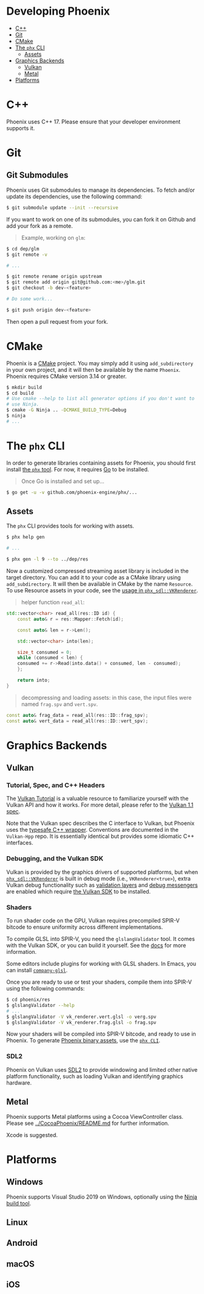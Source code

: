 # Developing Phoenix

- [C++](#c)
- [Git](#git)
- [CMake](#cmake)
- [The `phx` CLI](#the-phx-cli)
  - [Assets](#assets)
- [Graphics Backends](#graphics-backends)
  - [Vulkan](#vulkan)
  - [Metal](#metal)
- [Platforms](#platforms)

# C++

Phoenix uses C++ 17.  Please ensure that your developer environment
supports it.

# Git

## Git Submodules

Phoenix uses Git submodules to manage its dependencies.  To fetch and/or
update its dependencies, use the following command:

```sh
$ git submodule update --init --recursive
```

If you want to work on one of its submodules, you can fork it on Github
and add your fork as a remote.

> Example, working on `glm`:

```sh
$ cd dep/glm
$ git remote -v

# ...

$ git remote rename origin upstream
$ git remote add origin git@github.com:<me>/glm.git
$ git checkout -b dev-<feature>

# Do some work...

$ git push origin dev-<feature>
```

Then open a pull request from your fork.

# CMake

Phoenix is a [CMake](https://cmake.org) project.  You may simply add it
using `add_subdirectory` in your own project, and it will then be
available by the name `Phoenix`.  Phoenix requires CMake version 3.14 or
greater.

```sh
$ mkdir build
$ cd build
# Use cmake --help to list all generator options if you don't want to
# use Ninja.
$ cmake -G Ninja .. -DCMAKE_BUILD_TYPE=Debug
$ ninja
# ...
```

# The `phx` CLI

In order to generate libraries containing assets for Phoenix, you should
first install [the `phx` tool](https://github.com/phoenix-engine/phx).
For now, it requires [Go](https://golang.org) to be installed.

> Once Go is installed and set up...

```sh
$ go get -u -v github.com/phoenix-engine/phx/...
```

## Assets

The `phx` CLI provides tools for working with assets.

```sh
$ phx help gen

# ...

$ phx gen -l 9 --to ../dep/res
```

Now a customized compressed streaming asset library is included in the
target directory.  You can add it to your code as a CMake library using
`add_subdirectory`.  It will then be available in CMake by the name
`Resource`.  To use Resource assets in your code, see the
[usage in `phx_sdl::VKRenderer`](../src/sdl/vk_renderer).

> helper function `read_all`:

```cpp
std::vector<char> read_all(res::ID id) {
    const auto& r = res::Mapper::Fetch(id);

    const auto& len = r->Len();

    std::vector<char> into(len);

    size_t consumed = 0;
    while (consumed < len) {
	consumed += r->Read(into.data() + consumed, len - consumed);
    };

    return into;
}
```

> decompressing and loading assets:
> in this case, the input files were named `frag.spv` and `vert.spv`.

```cpp
const auto& frag_data = read_all(res::ID::frag_spv);
const auto& vert_data = read_all(res::ID::vert_spv);

```

# Graphics Backends

## Vulkan

### Tutorial, Spec, and C++ Headers

The [Vulkan Tutorial](https://vulkan-tutorial.com/) is a valuable
resource to familiarize yourself with the Vulkan API and how it works.
For more detail, please refer to the
[Vulkan 1.1 spec](https://www.khronos.org/registry/vulkan/specs/1.1-extensions/html/).

Note that the Vulkan spec describes the C interface to Vulkan, but
Phoenix uses the
[typesafe C++ wrapper](https://github.com/KhronosGroup/Vulkan-Hpp).
Conventions are documented in the `Vulkan-Hpp` repo.  It is essentially
identical but provides some idiomatic C++ interfaces.

### Debugging, and the Vulkan SDK

Vulkan is provided by the graphics drivers of supported platforms, but
when [`phx_sdl::VKRenderer`](../include/phx_sdl/vk_renderer.hpp) is
built in debug mode (i.e., `VKRenderer<true>`), extra Vulkan debug
functionality such as
[validation layers](https://github.com/KhronosGroup/Vulkan-ValidationLayers)
and
[debug messengers](https://www.khronos.org/registry/vulkan/specs/1.1-extensions/html/chap39.html#debugging-debug-messengers)
are enabled which require
[the Vulkan SDK](https://vulkan.lunarg.com/sdk/home) to be installed.

### Shaders

To run shader code on the GPU, Vulkan requires precompiled SPIR-V
bitcode to ensure uniformity across different implementations.

To compile GLSL into SPIR-V, you need the `glslangValidator` tool.  It
comes with the Vulkan SDK, or you can build it yourself.  See the
[docs](https://github.com/KhronosGroup/glslang#building) for more
information.

Some editors include plugins for working with GLSL shaders.  In Emacs,
you can install
[`company-glsl`](https://github.com/guidoschmidt/company-glsl).

Once you are ready to use or test your shaders, compile them into SPIR-V
using the following commands:

```sh
$ cd phoenix/res
$ glslangValidator --help
# ...
$ glslangValidator -V vk_renderer.vert.glsl -o verg.spv
$ glslangValidator -V vk_renderer.frag.glsl -o frag.spv
```

Now your shaders will be compiled into SPIR-V bitcode, and ready to
use in Phoenix.  To generate [Phoenix binary assets](#assets), use
the [`phx CLI`](#the-phx-cli).

### SDL2

Phoenix on Vulkan uses [SDL2](https://www.libsdl.org/) to provide
windowing and limited other native platform functionality, such as
loading Vulkan and identifying graphics hardware.

## Metal

Phoenix supports Metal platforms using a Cocoa ViewController class.
Please see [../CocoaPhoenix/README.md](../CocoaPhoenix/README.md) for
further information.

Xcode is suggested.

# Platforms

## Windows

Phoenix supports Visual Studio 2019 on Windows, optionally using the
[Ninja build tool](https://github.com/ninja-build/ninja).

## Linux

## Android

## macOS

## iOS
